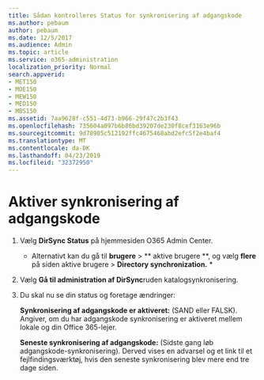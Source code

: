 ```yaml
---
title: Sådan kontrolleres Status for synkronisering af adgangskode
ms.author: pebaum
author: pebaum
ms.date: 12/5/2017
ms.audience: Admin
ms.topic: article
ms.service: o365-administration
localization_priority: Normal
search.appverid:
- MET150
- MOE150
- MEW150
- MED150
- MBS150
ms.assetid: 7aa9628f-c551-4d73-b966-29f47c2b3f43
ms.openlocfilehash: 735604a097b6b86bd39207de230f8cef3163e96b
ms.sourcegitcommit: 9d78905c512192ffc4675468abd2efc5f2e4baf4
ms.translationtype: MT
ms.contentlocale: da-DK
ms.lasthandoff: 04/23/2019
ms.locfileid: "32372950"
---
```

# <a name="enable-password-sync"></a>Aktiver synkronisering af adgangskode

1.  Vælg **DirSync Status** på hjemmesiden O365 Admin Center. 
    
     * Alternativt kan du gå til **brugere** \> ** aktive brugere **, og vælg **flere** på siden aktive brugere \> **Directory synchronization.** * 
    
2. Vælg **Gå til administration af DirSync**ruden katalogsynkronisering. 
    
3. Du skal nu se din status og foretage ændringer:
    
    **Synkronisering af adgangskode er aktiveret:** (SAND eller FALSK). Angiver, om du har adgangskode synkronisering er aktiveret mellem lokale og din Office 365-lejer. 
    
    **Seneste synkronisering af adgangskode:** (Sidste gang løb adgangskode-synkronisering). Derved vises en advarsel og et link til et fejlfindingsværktøj, hvis den seneste synkronisering blev mere end tre dage siden. 
    

